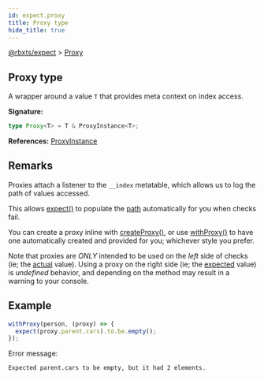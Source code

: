 ```yaml
---
id: expect.proxy
title: Proxy type
hide_title: true
---
```


[@rbxts/expect](./expect.md) &gt; [Proxy](./expect.proxy.md)

## Proxy type

A wrapper around a value `T` that provides meta context on index access.

**Signature:**

```typescript
type Proxy<T> = T & ProxyInstance<T>;
```
**References:** [ProxyInstance](./expect.proxyinstance.md)

## Remarks

Proxies attach a listener to the `__index` metatable, which allows us to log the path of values accessed.

This allows [expect()](./expect.expect.md) to populate the [path](./expect.placeholder.path.md) automatically for you when checks fail.

You can create a proxy inline with [createProxy()](./expect.createproxy.md)<!-- -->, or use [withProxy()](./expect.withproxy.md) to have one automatically created and provided for you; whichever style you prefer.

Note that proxies are *ONLY* intended to be used on the _left_ side of checks (ie; the [actual](./expect.placeholder.actual.md) value). Using a proxy on the right side (ie; the [expected](./expect.placeholder.expected.md) value) is _undefined_ behavior, and depending on the method may result in a warning to your console.

## Example


```ts
withProxy(person, (proxy) => {
  expect(proxy.parent.cars).to.be.empty();
});
```
Error message:

```logs
Expected parent.cars to be empty, but it had 2 elements.
```

